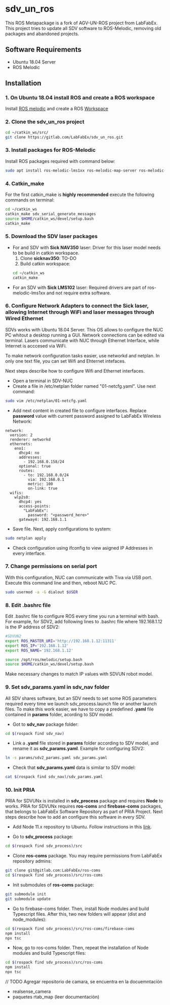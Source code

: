 # sdv_un_ros
This ROS Metapackage is a fork of AGV-UN-ROS project from LabFabEx. This project
tries to update all SDV software to ROS-Melodic, removing old packages and 
abandoned projects.

## Software Requirements
- Ubuntu 18.04 Server
- ROS Melodic

## Installation

### 1. On Ubuntu 18.04 install ROS and create a ROS workspace

Install [ROS melodic](http://wiki.ros.org/melodic/Installation/Ubuntu) and create a ROS [Workspace](http://wiki.ros.org/ROS/Tutorials/InstallingandConfiguringROSEnvironment)

### 2. Clone the sdv_un_ros project

```bash
cd ~/catkin_ws/src/
git clone https://gitlab.com/LabFabEx/sdv_un_ros.git
```

### 3. Install packages for ROS-Melodic 

Install ROS packages required with command below:

```bash
sudo apt install ros-melodic-lms1xx ros-melodic-map-server ros-melodic-move-base ros-melodic-amcl ros-melodic-rosbridge-server ros-melodic-robot-localization ros-melodic-hector-mapping ros-melodic-imu-complementary-filter ros-melodic-serial ros-melodic-global-planner ros-melodic-eband-local-planner ros-melodic-rtabmap
```

### 4. Catkin_make

For the first catkin_make is **highly recommended** execute the following commands on terminal:

```bash
cd ~/catkin_ws
catkin_make sdv_serial_generate_messages
source $HOME/catkin_ws/devel/setup.bash
catkin_make
```

### 5. Download the SDV laser packages

- For and SDV with **Sick NAV350** laser: 
Driver for this laser model needs to be build in catkin workspace.
  1. Clone **sicknav350**: TO-DO
  2. Build catkin workspace:
  ```bash
  cd ~/catkin_ws
  catkin_make
  ```
- For an SDV with **Sick LMS102** laser: Required drivers are part of ros-melodic-lms1xx and not require extra software.

### 6. Configure Network Adapters to connect the Sick laser, allowing Internet through WiFi and laser messages through Wired Ethernet

SDVs works with Ubuntu 18.04 Server. This OS allows to configure the NUC PC whitout
a desktop running a GUI. Network connections can be edited via terminal. Lasers 
communicate with NUC through Ethernet Interface, while Internet is acccesed via 
WiFi. 

To make network configuration tasks easier, use networkd and netplan. In only 
one text file, you can set Wifi and Ehternet intefaces.

Next steps describe how to configure Wifi and Ethernet interfaces.

- Open a terminal in SDV-NUC
- Create a file in /etc/netplan folder named "01-netcfg.yaml". Use next command:
```bash
sudo vim /etc/netplan/01-netcfg.yaml
```
- Add next content in created file to configure interfaces. Replace **password** 
value with current password assigned to LabFabEx Wireless Network:
```
network:
  version: 2
  renderer: networkd
  ethernets:
    eno1:
      dhcp4: no
      addresses:
        - 192.168.0.158/24
      optional: true
      routes:
        - to: 192.168.0.0/24
          via: 192.168.0.1
          metric: 100
          on-link: true
  wifis:
    wlp2s0:
      dhcp4: yes
      access-points:
        "LabFabEx":
          password: "<password_here>"
      gateway4: 192.168.1.1
```
- Save file. Next, apply configurations to system:
```bash
sudo netplan apply
```
- Check configuration using ifconfig to view asigned IP Addresses in every 
interface.

### 7. Change permissions on serial port

With this configuration, NUC can communicate with Tiva via USB port. Execute 
this command line and then, reboot NUC PC.

```bash
sudo usermod -a -G dialout $USER
```

### 8. Edit .bashrc file

Edit .bashrc file to configure ROS every time you run a terminal with bash. For 
example, for SDV2, add following lines to .bashrc file where 192.168.1.12 is 
the IP address of SDV2:

```bash
#SDVUN2
export ROS_MASTER_URI='http://192.168.1.12:11311'
export ROS_IP='192.168.1.12'
export ROS_NAME='192.168.1.12'

source /opt/ros/melodic/setup.bash
source $HOME/catkin_ws/devel/setup.bash

```

Make necessary changes to match IP values with SDVUN robot model.

### 9. Set **sdv_params.yaml** in **sdv_nav** folder

All SDV shares software, but an SDV needs to set some ROS parameters required every 
time we launch sdv_process.launch file or another launch files. To make this work easier, we have to copy a predefined **.yaml** file contained in **params** folder, acording to SDV model.

- Got to **sdv_nav** package folder:
```bash
cd $(rospack find sdv_nav)
```

- Link a **.yaml** file stored in **params** folder according to SDV model, and rename it as **sdv_params.yaml**. Example for configuring SDV2:
```bash
ln -s params/sdv2_params.yaml sdv_params.yaml
```

- Check that **sdv_params.yaml** data is similar to SDV model:
```bash
cat $(rospack find sdv_nav)/sdv_params.yaml
```

### 10. Init PRIA

PRIA for SDVUNx is installed in **sdv_process** package and requires **Node** 
to works. PRIA for SDVUNx requires **ros-coms** and **firebase-coms** packages, 
that belongs to LabFabEx Software Repository as part of PRIA Project. Next steps
describe how to add an configure this software in every SDV.

- Add Node 11.x repository to Ubuntu. Follow instructions in this [link](https://www.ubuntuupdates.org/ppa/nodejs_11.x).

- Go to **sdv_process** package:
``` bash
cd $(rospack find sdv_process)/src
```

- Clone **ros-coms** package. You may require permissions from LabFabEx repository admins:
``` bash
git clone git@gitlab.com:LabFabEx/ros-coms
cd $(rospack find sdv_process)/src/ros-coms
```

- Init submodules of **ros-coms** package:
``` bash
git submodule init
git submodule update
```

- Go to firebase-coms folder. Then, install Node modules and build Typescript files. After this, two new folders will appear (dist and node_modules):
``` bash
cd $(rospack find sdv_process)/src/ros-coms/firebase-coms
npm install
npx tsc
```

- Now, go to ros-coms folder. Then, repeat the installation of Node modules and build Typescript files:
``` bash
cd $(rospack find sdv_process)/src/ros-coms
npm install
npx tsc
```


// TODO
Agregar repositorio de camara, se encuentra en la docuemntaciòn
- realsense_camera
- paquetes rtab_map (leer documentaciòn)